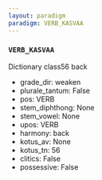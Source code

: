 ```yaml
---
layout: paradigm
paradigm: VERB_KASVAA
---
```

### ` VERB_KASVAA `

Dictionary class56 back
* grade_dir: weaken
* plurale_tantum: False
* pos: VERB
* stem_diphthong: None
* stem_vowel: None
* upos: VERB
* harmony: back
* kotus_av: None
* kotus_tn: 56
* clitics: False
* possessive: False
